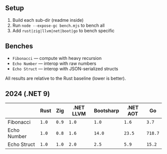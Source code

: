 ## Setup

1. Build each sub-dir (readme inside)
2. Run `node --expose-gc bench.mjs` to bench all
3. Add `rust|zig|llvm|net|boot|go` to bench specific

## Benches

- `Fibonacci` — compute with heavy recursion
- `Echo Number` — interop with raw numbers
- `Echo Struct` — interop with JSON-serialized structs

All results are relative to the Rust baseline (lower is better).

## 2024 (.NET 9)

|             | Rust  | Zig   | .NET LLVM | Bootsharp | .NET AOT | Go      |
|-------------|-------|-------|-----------|-----------|----------|---------|
| Fibonacci   | `1.0` | `0.9` | `1.0`     | `1.0`     | `1.6`    | `3.7`   |
| Echo Number | `1.0` | `0.8` | `1.6`     | `14.0`    | `23.5`   | `718.7` |
| Echo Struct | `1.0` | `1.0` | `2.0`     | `2.5`     | `5.9`    | `15.2`  |
